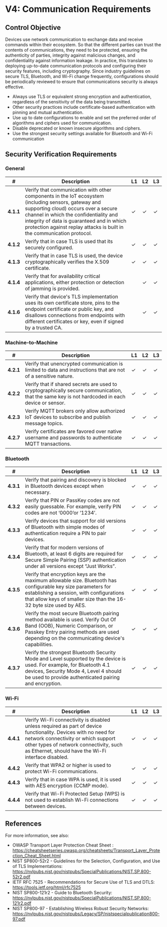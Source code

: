 # V4: Communication Requirements

## Control Objective

Devices use network communication to exchange data and receive commands within their ecosystem. So that the different parties can trust the contents of communications, they need to be protected, ensuring the authenticity of parties, integrity against malicious changes, and confidentiality against information leakage. In practice, this translates to deploying up-to-date communication protocols and configuring their security features, including cryptography. Since industry guidelines on secure TLS, Bluetooth, and Wi-Fi change frequently, configurations should be periodically reviewed to ensure that communications security is always effective.

- Always use TLS or equivalent strong encryption and authentication, regardless of the sensitivity of the data being transmitted. 
- Other security practices include certificate-based authentication with pinning and mutual authentication.
- Use up to date configurations to enable and set the preferred order of algorithms and ciphers used for communication.
- Disable deprecated or known insecure algorithms and ciphers.
- Use the strongest security settings available for Bluetooth and Wi-Fi communication

## Security Verification Requirements

### General

| # | Description | L1 | L2 | L3 |
| --  | ---------------------- | - | - | - |
| **4.1.1** | Verify that communication with other components in the IoT ecosystem (including sensors, gateway and supporting cloud) occurs over a secure channel in which the confidentiality and integrity of data is guaranteed and in which protection against replay attacks is built in the communication protocol. | ✓ | ✓ | ✓ |
| **4.1.2** | Verify that in case TLS is used that its securely configured. | ✓ | ✓ | ✓ |
| **4.1.3** | Verify that in case TLS is used, the device cryptographically verifies the X.509 certificate. | ✓ | ✓ | ✓ |
| **4.1.4** | Verify that for availability critical applications, either protection or detection of jamming is provided.  | | ✓ | ✓ |
| **4.1.6** | Verify that device's TLS implementation uses its own certificate store, pins to the endpoint certificate or public key, and disallows connections from endpoints with different certificates or key, even if signed by a trusted CA. | | ✓ | ✓ |

### Machine-to-Machine

| # | Description | L1 | L2 | L3 |
| --  | ---------------------- | - | - | - |
| **4.2.1** | Verify that unencrypted communication is limited to data and instructions that are not of a sensitive nature.  | ✓ | ✓ | ✓ |
| **4.2.2** | Verify that if shared secrets are used to cryptographically secure communication, that the same key is not hardcoded in each device or sensor.  | ✓ | ✓ | ✓ |
| **4.2.3** | Verify MQTT brokers only allow authorized IoT devices to subscribe and publish message topics. | ✓ | ✓ | ✓ |
| **4.2.7** | Verify certificates are favored over native username and passwords to authenticate MQTT transactions. | ✓ | ✓ | ✓ |

### Bluetooth

| # | Description | L1 | L2 | L3 |
| --  | ---------------------- | - | - | - |
| **4.3.1** | Verify that pairing and discovery is blocked in Bluetooth devices except when necessary. | ✓ | ✓ | ✓ |
| **4.3.2** | Verify that PIN or PassKey codes are not easily guessable. For example, verify PIN codes are not ‘0000’or ‘1234’. | ✓ | ✓ | ✓ |
| **4.3.3** | Verify devices that support for old versions of Bluetooth with simple modes of authentication require a PIN to pair devices. | ✓ | ✓ | ✓ |
| **4.3.4** | Verify that for modern versions of Bluetooth, at least 6 digits are required for Secure Simple Pairing (SSP) authentication under all versions except “Just Works”. | ✓ | ✓ | ✓ |
| **4.3.5** | Verify that encryption keys are the maximum allowable size. Bluetooth has configurable key size parameters for establishing a session, with configurations that allow keys of smaller size than the 16-32 byte size used by AES. | ✓ | ✓ | ✓ |
| **4.3.6** | Verify the most secure Bluetooth pairing method available is used. Verify Out Of Band (OOB), Numeric Comparison, or Passkey Entry pairing methods are used depending on the communicating device's capabilities. | ✓ | ✓ | ✓ |
| **4.3.7** | Verify the strongest Bluetooth Security Mode and Level supported by the device is used. For example, for Bluetooth 4.1 devices, Security Mode 4, Level 4 should be used to provide authenticated pairing and encryption. | ✓ | ✓ | ✓ |

### Wi-Fi

| # | Description | L1 | L2 | L3 |
| --  | ---------------------- | - | - | - |
| **4.4.1** | Verify Wi-Fi connectivity is disabled unless required as part of device functionality. Devices with no need for network connectivity or which support other types of network connectivity, such as Ethernet, should have the Wi-Fi interface disabled. | ✓ | ✓ | ✓ |
| **4.4.2** | Verify that WPA2 or higher is used to protect Wi-Fi communications. | ✓ | ✓ | ✓ |
| **4.4.3** | Verify that in case WPA is used, it is used with AES encryption (CCMP mode). | ✓ | ✓ | ✓ |
| **4.4.4** | Verify that Wi-Fi Protected Setup (WPS) is not used to establish Wi-Fi connections between devices. | ✓ | ✓ | ✓ |


## References
For more information, see also: 
- OWASP Transport Layer Protection Cheat Sheet : <https://cheatsheetseries.owasp.org/cheatsheets/Transport_Layer_Protection_Cheat_Sheet.html>
- NIST SP800-52r2 - Guidelines for the Selection, Configuration, and Use of TLS Implementations: <https://nvlpubs.nist.gov/nistpubs/SpecialPublications/NIST.SP.800-52r2.pdf>
- IETF RFC 7525 - Recommendations for Secure Use of TLS and DTLS: <https://tools.ietf.org/html/rfc7525>
- NIST SP800-121r2 - Guide to Bluetooth Security: <https://nvlpubs.nist.gov/nistpubs/SpecialPublications/NIST.SP.800-121r2.pdf>
- NIST SP800-97 - Establishing Wireless Robust Security Networks: <https://nvlpubs.nist.gov/nistpubs/Legacy/SP/nistspecialpublication800-97.pdf>